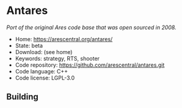 # Antares

_Port of the original Ares code base that was open sourced in 2008._

- Home: https://arescentral.org/antares/
- State: beta
- Download: (see home)
- Keywords: strategy, RTS, shooter
- Code repository: https://github.com/arescentral/antares.git
- Code language: C++
- Code license: LGPL-3.0

## Building

